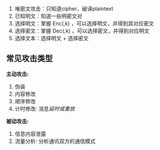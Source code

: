 1. 唯密文攻击：只知道cipher，破译plaintext
2. 已知明文：知道一些明密文对
3. 选择明文：掌握 Enc(,k) ，可以选择明文，并得到其对应密文
4. 选择密文：掌握 Dec(,k) ，可以选择密文，并得到对应明文
5. 选择文本：选择明文 + 选择密文

## 常见攻击类型

**主动攻击:**
1. 伪装
2. 内容修改
3. 顺序修改
4. 计时修改: 消息*延时或重放*

**被动攻击:**
1. 信息内容泄露
2. 流量分析: 分析通讯双方的通信模式